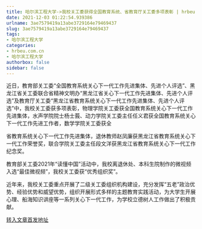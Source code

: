 ```yaml
---
title: 哈尔滨工程大学->我校关工委获得全国教育系统、省教育厅关工委多项表彰 | hrbeu.com.cn
date: 2021-12-03 01:22:54.939386
urlname: 3ae7579419a13abe3729164e79469437
slug: 3ae7579419a13abe3729164e79469437
tags: 
- 哈尔滨工程大学
categories:
- hrbeu.com.cn
- 哈尔滨工程大学
authorbox: false
sidebar: false
---
```

近日，教育部关工委“全国教育系统关心下一代工作先进集体、先进个人评选”、黑龙江省关工委联合省精神文明办“黑龙江省关心下一代工作先进集体、先进个人评选”及教育厅关工委“黑龙江省教育系统关心下一代工作先进集体、先进个人评选”中，我校关工委获多项表彰，物理学院关工委获全国教育系统关心下一代工作先进集体，水声学院院士杨士莪、动力学院关工委主任任义君获全国教育系统关心下一代工作先进工作者，数学学院关工委获全
<!--more-->
省教育系统关心下一代工作先进集体，退休教师赵凤廉获黑龙江省教育系统关心下一代工作荣誉奖，联合学院关工委主任段文洋获黑龙江省教育系统关心下一代工作纪念奖。

教育部关工委2021年“读懂中国”活动中，我校离退休处、本科生院制作的微视频入选“最佳微视频”，我校关工委获“优秀组织奖”。

近年来，我校关工委重点开展了二级关工委组织机构建设，充分发挥“五老”政治优势、经验优势和威望优势，组织开展形式多样的主题教育实践活动，为大学生开展心理、船海知识讲座等一系列关心下一代工作，为学校立德树人工作做出了积极贡献。



[转入文章首发地址](http://gongxue.cn/info/1141/69022.htm)